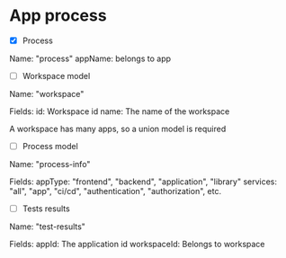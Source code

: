 # App process

- [x] Process

Name: "process"
appName: belongs to app

- [ ] Workspace model

Name: "workspace"

Fields:
id: Workspace id
name: The name of the workspace

A workspace has many apps, so a union model is required

- [ ] Process model

Name: "process-info"

Fields:
appType: "frontend", "backend", "application", "library"
services: "all", "app", "ci/cd", "authentication", "authorization", etc.

- [ ] Tests results

Name: "test-results"

Fields:
appId: The application id
workspaceId: Belongs to workspace
